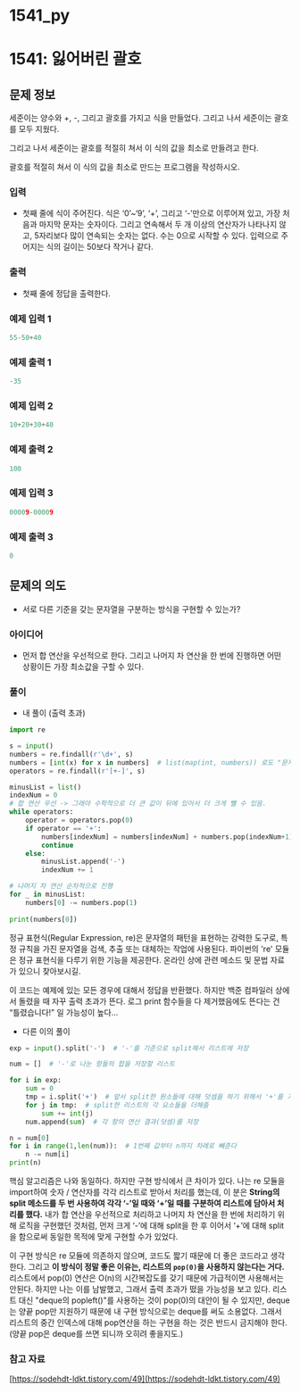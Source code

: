 # 1541_py

# 1541: 잃어버린 괄호

## 문제 정보

세준이는 양수와 +, -, 그리고 괄호를 가지고 식을 만들었다. 그리고 나서 세준이는 괄호를 모두 지웠다.

그리고 나서 세준이는 괄호를 적절히 쳐서 이 식의 값을 최소로 만들려고 한다.

괄호를 적절히 쳐서 이 식의 값을 최소로 만드는 프로그램을 작성하시오.

### 입력

- 첫째 줄에 식이 주어진다. 식은 ‘0’~‘9’, ‘+’, 그리고 ‘-’만으로 이루어져 있고, 가장 처음과 마지막 문자는 숫자이다. 그리고 연속해서 두 개 이상의 연산자가 나타나지 않고, 5자리보다 많이 연속되는 숫자는 없다. 수는 0으로 시작할 수 있다. 입력으로 주어지는 식의 길이는 50보다 작거나 같다.

### 출력

- 첫째 줄에 정답을 출력한다.

### 예제 입력 1

```python
55-50+40
```

### 예제 출력 1

```python
-35
```

### 예제 입력 2

```python
10+20+30+40
```

### 예제 출력 2

```python
100
```

### 예제 입력 3

```python
00009-00009
```

### 예제 출력 3

```python
0
```

## 문제의 의도

- 서로 다른 기준을 갖는 문자열을 구분하는 방식을 구현할 수 있는가?

### 아이디어

- 먼저 합 연산을 우선적으로 한다. 그리고 나머지 차 연산을 한 번에 진행하면 어떤 상황이든 가장 최소값을 구할 수 있다.

### 풀이

- 내 풀이 (출력 초과)

```python
import re

s = input()
numbers = re.findall(r'\d+', s)
numbers = [int(x) for x in numbers]  # list(map(int, numbers)) 로도 "문자 -> 숫자" 변환 가능. 하지만 리스트 컴프리헨션이 더 깔끔해.
operators = re.findall(r'[+-]', s)

minusList = list()
indexNum = 0
# 합 연산 우선 -> 그래야 수학적으로 더 큰 값이 뒤에 있어서 더 크게 뺄 수 있음.
while operators:
    operator = operators.pop(0)
    if operator == '+':
        numbers[indexNum] = numbers[indexNum] + numbers.pop(indexNum+1)      
        continue
    else:
        minusList.append('-')
        indexNum += 1

# 나머지 차 연산 순차적으로 진행
for _ in minusList:
    numbers[0] -= numbers.pop(1)
    
print(numbers[0])
```

정규 표현식(Regular Expression, re)은 문자열의 패턴을 표현하는 강력한 도구로, 특정 규칙을 가진 문자열을 검색, 추출 또는 대체하는 작업에 사용된다. 파이썬의 're' 모듈은 정규 표현식을 다루기 위한 기능을 제공한다. 온라인 상에 관련 메소드 및 문법 자료가 있으니 찾아보시길.

이 코드는 예제에 있는 모든 경우에 대해서 정답을 반환했다. 하지만 백준 컴파일러 상에서 돌렸을 때 자꾸 출력 초과가 뜬다. 로그 print 함수들을 다 제거했음에도 뜬다는 건 “틀렸습니다!” 일 가능성이 높다…

- 다른 이의 풀이

```python
exp = input().split('-')  # '-'를 기준으로 split해서 리스트에 저장

num = []  # '-'로 나눈 항들의 합을 저장할 리스트

for i in exp:
    sum = 0
    tmp = i.split('+')  # 앞서 split한 원소들에 대해 덧셈을 하기 위해서 '+'를 기준으로 다시 split
    for j in tmp:  # split한 리스트의 각 요소들을 더해줌
        sum += int(j)
    num.append(sum)  # 각 항의 연산 결과(덧셈)를 저장

n = num[0]
for i in range(1,len(num)):  # 1번째 값부터 n까지 차례로 빼준다
    n -= num[i]
print(n)
```

핵심 알고리즘은 나와 동일하다. 하지만 구현 방식에서 큰 차이가 있다. 나는 re 모듈을 import하여 숫자 / 연산자를 각각 리스트로 받아서 처리를 했는데, 이 분은 **String의 split 메소드를 두 번 사용하여 각각 ‘-’일 때와 ‘+’일 때를 구분하여 리스트에 담아서 처리를 했다.**  내가 합 연산을 우선적으로 처리하고 나머지 차 연산을 한 번에 처리하기 위해 로직을 구현했던 것처럼, 먼저 크게 ‘-’에 대해 split을 한 후 이어서 ‘+’에 대해 split을 함으로써 동일한 목적에 맞게 구현할 수가 있었다. 

이 구현 방식은 re 모듈에 의존하지 않으며, 코드도 짧기 때문에 더 좋은 코드라고 생각한다. 그리고 **이 방식이 정말 좋은 이유는, 리스트의 `pop(0)`을 사용하지 않는다는 거다.** 리스트에서 pop(0) 연산은 O(n)의 시간복잡도를 갖기 때문에 가급적이면 사용해서는 안된다. 하지만 나는 이를 남발했고, 그래서 출력 초과가 떴을 가능성을 보고 있다. 리스트 대신 "deque의 popleft()"를 사용하는 것이 pop(0)의 대안이 될 수 있지만, deque는 양끝 pop만 지원하기 때문에 내 구현 방식으로는 deque를 써도 소용없다. 그래서 리스트의 중간 인덱스에 대해 pop연산을 하는 구현을 하는 것은 반드시 금지해야 한다. (양끝 pop은 deque를 쓰면 되니까 오히려 좋을지도.)

### 참고 자료

[https://sodehdt-ldkt.tistory.com/49](https://sodehdt-ldkt.tistory.com/49)